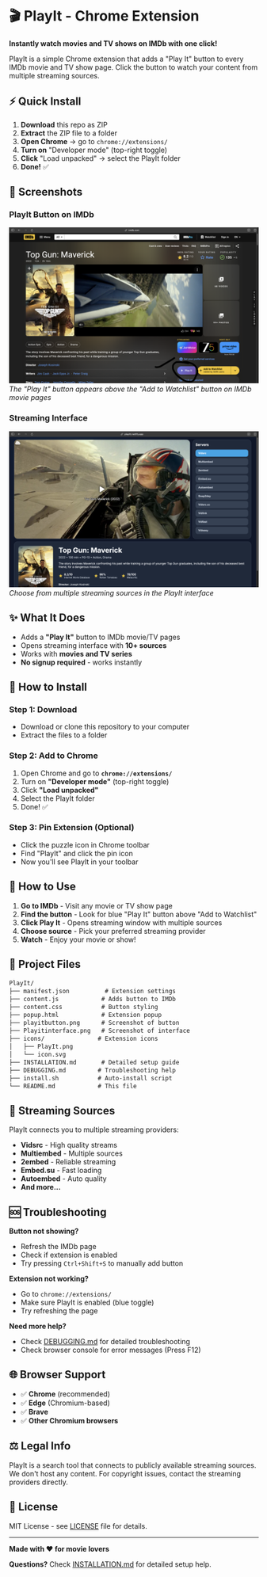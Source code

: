 # 🎬 PlayIt - Chrome Extension

**Instantly watch movies and TV shows on IMDb with one click!**

PlayIt is a simple Chrome extension that adds a "Play It" button to every IMDb movie and TV show page. Click the button to watch your content from multiple streaming sources.

## ⚡ Quick Install

1. **Download** this repo as ZIP
2. **Extract** the ZIP file to a folder
3. **Open Chrome** → go to `chrome://extensions/`
4. **Turn on** "Developer mode" (top-right toggle)
5. **Click** "Load unpacked" → select the PlayIt folder
6. **Done!** ✅

## 📸 Screenshots

### PlayIt Button on IMDb
![PlayIt Button](playitbutton.png)
*The "Play It" button appears above the "Add to Watchlist" button on IMDb movie pages*

### Streaming Interface
![PlayIt Interface](Playitinterface.png)
*Choose from multiple streaming sources in the PlayIt interface*

## ✨ What It Does

- Adds a **"Play It"** button to IMDb movie/TV pages
- Opens streaming interface with **10+ sources**
- Works with **movies and TV series**
- **No signup required** - works instantly

## 🚀 How to Install

### Step 1: Download
- Download or clone this repository to your computer
- Extract the files to a folder

### Step 2: Add to Chrome
1. Open Chrome and go to **`chrome://extensions/`**
2. Turn on **"Developer mode"** (top-right toggle)
3. Click **"Load unpacked"**
4. Select the PlayIt folder
5. Done! ✅

### Step 3: Pin Extension (Optional)
- Click the puzzle icon in Chrome toolbar
- Find "PlayIt" and click the pin icon
- Now you'll see PlayIt in your toolbar

## 🎯 How to Use

1. **Go to IMDb** - Visit any movie or TV show page
2. **Find the button** - Look for blue "Play It" button above "Add to Watchlist"
3. **Click Play It** - Opens streaming window with multiple sources
4. **Choose source** - Pick your preferred streaming provider
5. **Watch** - Enjoy your movie or show!

## 📁 Project Files

```
PlayIt/
├── manifest.json          # Extension settings
├── content.js            # Adds button to IMDb
├── content.css           # Button styling
├── popup.html            # Extension popup
├── playitbutton.png      # Screenshot of button
├── Playitinterface.png   # Screenshot of interface
├── icons/               # Extension icons
│   ├── PlayIt.png
│   └── icon.svg
├── INSTALLATION.md       # Detailed setup guide
├── DEBUGGING.md         # Troubleshooting help
├── install.sh           # Auto-install script
└── README.md            # This file
```

## 🔧 Streaming Sources

PlayIt connects you to multiple streaming providers:
- **Vidsrc** - High quality streams
- **Multiembed** - Multiple sources
- **2embed** - Reliable streaming
- **Embed.su** - Fast loading
- **Autoembed** - Auto quality
- **And more...**

## 🆘 Troubleshooting

**Button not showing?**
- Refresh the IMDb page
- Check if extension is enabled
- Try pressing `Ctrl+Shift+S` to manually add button

**Extension not working?**
- Go to `chrome://extensions/`
- Make sure PlayIt is enabled (blue toggle)
- Try refreshing the page

**Need more help?**
- Check [DEBUGGING.md](DEBUGGING.md) for detailed troubleshooting
- Check browser console for error messages (Press F12)

## 🌐 Browser Support

- ✅ **Chrome** (recommended)
- ✅ **Edge** (Chromium-based)  
- ✅ **Brave**
- ✅ **Other Chromium browsers**

## ⚖️ Legal Info

PlayIt is a search tool that connects to publicly available streaming sources. We don't host any content. For copyright issues, contact the streaming providers directly.

## 📄 License

MIT License - see [LICENSE](LICENSE) file for details.

---

**Made with ❤️ for movie lovers**

**Questions?** Check [INSTALLATION.md](INSTALLATION.md) for detailed setup help.

